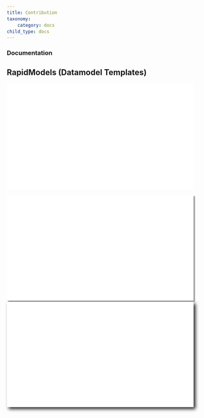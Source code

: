 ```yaml
---
title: Contribution
taxonomy:
    category: docs
child_type: docs
---
```


### Documentation

## **RapidModels (Datamodel Templates)**

![Service WF](service-wf-animated-7_en.gif?resize=600&classes=center)

<img src="service-wf-animated-7_en.gif" alt="Alt text" style="box-shadow: 3px 3px 3px gray;">

<img src="service-wf-animated-7_en.gif" alt="Service WF" style=" width: 600px; -webkit-filter: drop-shadow(5px 5px 5px #222); filter: drop-shadow(5px 5px 5px #222);">


<footer>
    <link rel="stylesheet" type="text/css" href="https://ui5.sap.com/resources/sap/ui/core/themes/base/SAP-icons.css">
    <style>
      @font-face {
      font-family: "ui5-icon-font";
      src: url(https://docs.exolynk.com/cdn/SAP-icons.ttf) format("truetype");
      }
      p.ui5-icon { 
      font-family: "ui5-icon-font";
    }
    </style>
</footer>